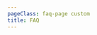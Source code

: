 ```yaml
---
pageClass: faq-page custom
title: FAQ
---
```


<template>
  <div class="faq">
    !!!include(docs/.vuepress/pages/faq/search-section.md)!!!
    <div class="search-results-section">
      <div class="container container--narrow">
        <h2 v-show="notFoundResults" class="no-results text-center">No results found.</h2>
        <div v-show="!notFoundResults">
          !!!include(docs/.vuepress/pages/faq/general.md)!!!
          !!!include(docs/.vuepress/pages/faq/technical.md)!!!
          !!!include(docs/.vuepress/pages/faq/security.md)!!!
        </div>
      </div>
    </div>
  </div>
</template>

<script>
import searchSection from '../.vuepress/components/search-section.vue';
import accordion from '../.vuepress/components/simple-accordion/accordion.vue';
import accordionItem from '../.vuepress/components/simple-accordion/accordion-item.vue';

export default {
  components: {
    accordion,
    accordionItem,
    searchSection,
  },

  data() {
    return {
      filteredDaqData: {},
      notFoundResults: false,
      notFoundResult1s: {
        container1: false,
        container2: false,
        container3: false,
      },
      searchString: '',
      containersVisible: {
        1: false,
        2: false,
        3: false
      }
    }
  },
  mounted() {
    this.applyFilter();
  },
  watch: {
    searchString(val) {
      this.applyFilter(val);
      this.hiddenTitle();
    }
  },
  methods: {
    applyFilter() {
      const container1 = this.$refs['accordion-container-1'].$children;
      const container2 = this.$refs['accordion-container-2'].$children;
      const container3 = this.$refs['accordion-container-3'].$children;
      const containers = [...container1, ...container2, ...container3];

      containers.forEach(el => {
        el.showElement = !el.$el.innerText.toLowerCase().includes(this.searchString.toLowerCase());
      });

      this.notFoundResults = !!containers?.every(el => el.showElement);
    },
    hiddenTitle() {
      this.containersVisible[1] = this.$refs['accordion-container-1']?.$children?.every(el =>
          el.showElement);
      this.containersVisible[2] = this.$refs['accordion-container-2']?.$children?.every(el =>
          el.showElement);
      this.containersVisible[3] = this.$refs['accordion-container-3']?.$children?.every(el =>
          el.showElement);
    }
  }
}
</script>

